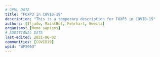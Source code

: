 ```yaml
---
# GPML DATA
title: "FOXP3 in COVID-19"
description: "This is a temporary description for FOXP3 in COVID-19"
authors: [Iljadw, MaintBot, Fehrhart, Eweitz]
organisms: [Homo sapiens]
# ADDITIONAL DATA
last-edited: 2021-06-02
communities: [COVID19]
wpid: "WP5063"
---
```

